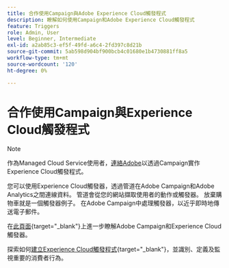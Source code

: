 ```yaml
---
title: 合作使用Campaign與Adobe Experience Cloud觸發程式
description: 瞭解如何使用Campaign和Adobe Experience Cloud觸發程式
feature: Triggers
role: Admin, User
level: Beginner, Intermediate
exl-id: a2ab85c3-ef5f-49fd-a6c4-2fd397c8d21b
source-git-commit: 5ab598d904bf900bcb4c01680e1b4730881ff8a5
workflow-type: tm+mt
source-wordcount: '120'
ht-degree: 0%

---
```


# 合作使用Campaign與Experience Cloud觸發程式

>[!NOTE]
>
>作為Managed Cloud Service使用者，[連絡Adobe](../start/campaign-faq.md#support)以透過Campaign實作Experience Cloud觸發程式。

您可以使用Experience Cloud觸發器，透過管道在Adobe Campaign和Adobe Analytics之間連線資料。 管道會從您的網站擷取使用者的動作或觸發器。 放棄購物車就是一個觸發器例子。 在Adobe Campaign中處理觸發器，以近乎即時地傳送電子郵件。

在[此頁面](https://experienceleague.adobe.com/docs/campaign-classic/using/integrating-with-adobe-experience-cloud/experience-triggers/about-triggers.html){target="_blank"}上進一步瞭解Adobe Campaign和Experience Cloud觸發器。

探索如何[建立Experience Cloud觸發程式](https://experienceleague.adobe.com/docs/experience-cloud/triggers/create.html){target="_blank"}，並識別、定義及監視重要的消費者行為。


